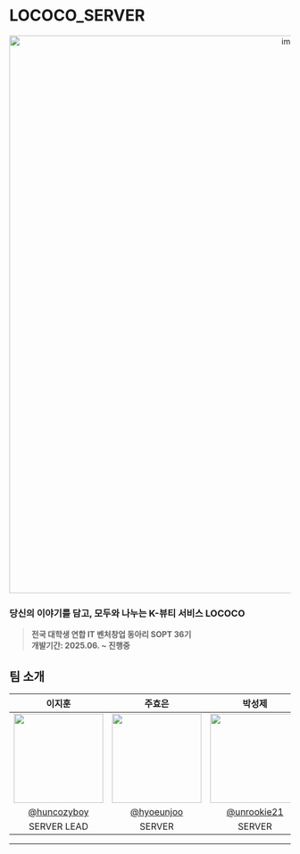 # LOCOCO_SERVER

<div align="center">
<img width="1000" alt="image" src="https://github.com/user-attachments/assets/5f6a85f0-aee0-4b4d-b61f-4aa5f2a7bdd3">

</div>

### 당신의 이야기를 담고, 모두와 나누는 K-뷰티 서비스 LOCOCO
> **전국 대학생 연합 IT 벤처창업 동아리 SOPT 36기** <br/> **개발기간: 2025.06. ~ 진행중**

## 팀 소개


|      이지훈       |          주효은         |          박성제         |
| :------------------------------------------------------------------------------: | :---------------------------------------------------------------------------------------------------------------------------------------------------: | :---------------------------------------------------------------------------------------------------------------------------------------------------: |
|   <img width="160px" src="https://avatars.githubusercontent.com/u/163561527?v=4" />    |   <img width="160px" src="https://avatars.githubusercontent.com/u/137873124?v=4" />    |   <img width="160px" src="https://avatars.githubusercontent.com/u/80102950?v=4" />    |
|   [@huncozyboy](https://github.com/huncozyboy)   |    [@hyoeunjoo](https://github.com/hyoeunjoo)  |    [@unrookie21](https://github.com/unrookie21)  |
| SERVER LEAD | SERVER | SERVER |

---
